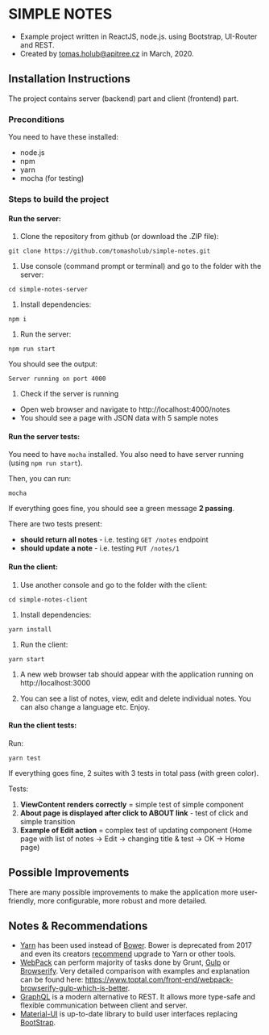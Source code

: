 # SIMPLE NOTES

- Example project written in ReactJS, node.js. using Bootstrap, UI-Router and REST.
- Created by [tomas.holub@apitree.cz](mailto:tomas.holub@apitree.cz) in March, 2020.

## Installation Instructions

The project contains server (backend) part and client (frontend) part.

### Preconditions
You need to have these installed:
- node.js
- npm
- yarn
- mocha (for testing)

### Steps to build the project

#### Run the server:
1. Clone the repository from github (or download the .ZIP file):
  ```
  git clone https://github.com/tomasholub/simple-notes.git
  ```

1. Use console (command prompt or terminal) and go to the folder with the server:
  ```
  cd simple-notes-server
  ```
  
1. Install dependencies:
  ```
  npm i
  ```

1. Run the server:
  ```
  npm run start
  ```
  You should see the output:
  ```
  Server running on port 4000
  ```
  
1. Check if the server is running
  - Open web browser and navigate to http://localhost:4000/notes
  - You should see a page with JSON data with 5 sample notes

#### Run the server tests:

You need to have `mocha` installed. You also need to have server running (using `npm run start`).

Then, you can run:
```
mocha
```
If everything goes fine, you should see a green message **2 passing**.

There are two tests present:
- **should return all notes** - i.e. testing `GET /notes` endpoint
- **should update a note** - i.e. testing `PUT /notes/1`

#### Run the client:
1. Use another console and go to the folder with the client:
  ```
  cd simple-notes-client
  ```
  
1. Install dependencies:
  ```
  yarn install
  ```
  
1. Run the client:
  ```
  yarn start
  ```

1. A new web browser tab should appear with the application running on http://localhost:3000

1. You can see a list of notes, view, edit and delete individual notes. You can also change a language etc. Enjoy.

#### Run the client tests:

Run:
```
yarn test
```
If everything goes fine, 2 suites with 3 tests in total pass (with green color).
  
Tests:
  1. **ViewContent renders correctly** = simple test of simple component
  1.  **About page is displayed after click to ABOUT link** - test of click and simple transition
  1. **Example of Edit action** = complex test of updating component (Home page with list of notes -> Edit -> changing title & test -> OK -> Home page) 

## Possible Improvements

There are many possible improvements to make the application more user-friendly, more configurable, more robust and more detailed.

## Notes & Recommendations

- [Yarn](https://yarnpkg.com/) has been used instead of [Bower](https://bower.io/). Bower is deprecated from 2017 and even its creators [recommend](https://bower.io/blog/2017/how-to-migrate-away-from-bower/) upgrade to Yarn or other tools.
- [WebPack](https://github.com/webpack/webpack) can perform majority of tasks done by Grunt, [Gulp](https://gulpjs.com/) or [Browserify](http://browserify.org/). Very detailed comparison with examples and explanation can be found here: https://www.toptal.com/front-end/webpack-browserify-gulp-which-is-better.
- [GraphQL](http://graphql.org) is a modern alternative to REST. It allows more type-safe and flexible communication between client and server.
- [Material-UI](https://material-ui.com/) is up-to-date library to build user interfaces replacing [BootStrap](https://getbootstrap.com/).
